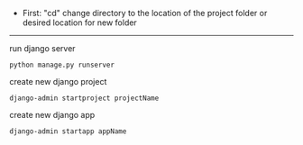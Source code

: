 - First: "cd" change directory to the location of the project folder or desired location for new folder

---------------------

run django server

	python manage.py runserver

create new django project

	django-admin startproject projectName


create new django app

	django-admin startapp appName

